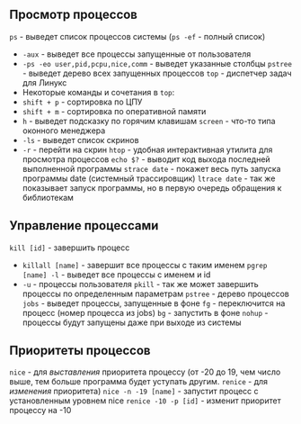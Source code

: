 ## Просмотр процессов
`ps` - выведет список процессов системы (`ps -ef` - полный список)
- `-aux` - выведет все процессы запущенные от пользователя
- `-ps -eo user,pid,pcpu,nice,comm` - выведет указанные столбцы
`pstree` - выведет дерево всех запущенных процессов
`top` - диспетчер задач для Линукс
- Некоторые команды и сочетания в `top`:
- `shift + p` - сортировка по ЦПУ
- `shift + m` - сортировка по оперативной памяти
- `h` - выведет подсказку по горячим клавишам
`screen` - что-то типа оконного менеджера
- `-ls` - выведет список скринов
- `-r` - перейти на скрин
`htop` - удобная интерактивная утилита для просмотра процессов
`echo $?` - выводит код выхода последней выполненной программы
`strace date` - покажет весь путь запуска программы date (системный трассировщик)
`ltrace date` - так же показывает запуск программы, но в первую очередь обращения к библиотекам
## Управление процессами
`kill [id]` - завершить процесс
- `killall [name]` - завершит все процессы с таким именем
`pgrep [name] -l` - выведет все процессы с именем и id
- `-u` - процессы пользователя
`pkill` - так же может завершить процессы по определенным параметрам
`pstree` - дерево процессов
`jobs` - выведет процессы, запущенные в фоне
`fg` - переключится на процесс (номер процесса из jobs)
`bg` - запустить в фоне
`nohup` - процессы будут запущены даже при выходе из системы
## Приоритеты процессов
`nice` - для *выставления* приоритета процессу (от -20 до 19, чем число выше, тем больше программа будет уступать другим. `renice` - для *изменения* приоритета)
`nice -n -19 [name]` - запустит процесс с установленным уровнем nice
`renice -10 -p [id]` - изменит приоритет процессу на -10
